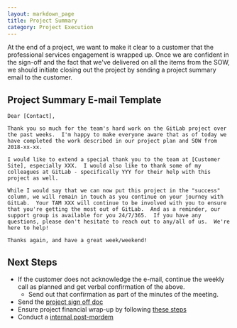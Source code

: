 ```yaml
---
layout: markdown_page
title: Project Summary
category: Project Execution
---
```


At the end of a project, we want to make it clear to a customer that the professional services engagement is wrapped up.  Once we are confident in the sign-off and the fact that we've delivered on all the items from the SOW, we should initiate closing out the project by sending a project summary email to the customer.

## Project Summary E-mail Template
```
Dear [Contact],

Thank you so much for the team's hard work on the GitLab project over the past weeks.  I'm happy to make everyone aware that as of today we have completed the work described in our project plan and SOW from 2018-xx-xx.

I would like to extend a special thank you to the team at [Customer Site], especially XXX.  I would also like to thank some of my colleagues at GitLab - specifically YYY for their help with this project as well.

While I would say that we can now put this project in the "success" column, we will remain in touch as you continue on your journey with GitLab.  Your TAM XXX will continue to be involved with you to ensure that you're getting the most out of GitLab.  And as a reminder, our support group is available for you 24/7/365.  If you have any questions, please don't hesitate to reach out to any/all of us.  We're here to help!

Thanks again, and have a great week/weekend!

```

## Next Steps
* If the customer does not acknowledge the e-mail, continue the weekly call as planned and get verbal confirmation of the above.
  - Send out that confirmation as part of the minutes of the meeting.
* Send the [project sign off doc](https://github.com/daijapan/test/tree/master/customer-success/implmentation-engineering/workflows/project_execution/sign-off.html.md)
* Ensure project financial wrap-up by following [these steps](https://github.com/daijapan/test/tree/master/customer-success/implementation-engineering/workflows/internal/financial-wrapup.html.md)
* Conduct a [internal post-mordem](https://github.com/daijapan/test/tree/master/customer-success/implementation-engineering/workflows/internal/post-mordem.html.md)